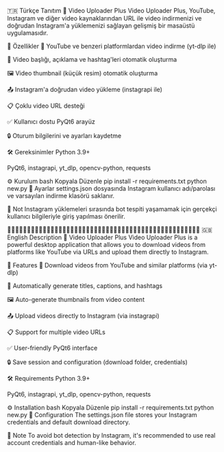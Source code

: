 🇹🇷 Türkçe Tanıtım
📸 Video Uploader Plus
Video Uploader Plus, YouTube, Instagram ve diğer video kaynaklarından URL ile video indirmenizi ve doğrudan Instagram'a yüklemenizi sağlayan gelişmiş bir masaüstü uygulamasıdır.

🚀 Özellikler
🔗 YouTube ve benzeri platformlardan video indirme (yt-dlp ile)

🧠 Video başlığı, açıklama ve hashtag'leri otomatik oluşturma

🖼️ Video thumbnail (küçük resim) otomatik oluşturma

📤 Instagram'a doğrudan video yükleme (instagrapi ile)

📋 Çoklu video URL desteği

✅ Kullanıcı dostu PyQt6 arayüz

🔒 Oturum bilgilerini ve ayarları kaydetme

🛠️ Gereksinimler
Python 3.9+

PyQt6, instagrapi, yt_dlp, opencv-python, requests

⚙️ Kurulum
bash
Kopyala
Düzenle
pip install -r requirements.txt
python new.py
📂 Ayarlar
settings.json dosyasında Instagram kullanıcı adı/parolası ve varsayılan indirme klasörü saklanır.

📌 Not
Instagram yüklemeleri sırasında bot tespiti yaşamamak için gerçekçi kullanıcı bilgileriyle giriş yapılması önerilir.


📌📌📌📌📌📌📌📌📌📌📌📌📌📌📌📌📌📌📌📌📌📌📌📌📌📌📌📌📌📌📌📌📌📌📌📌📌📌📌📌📌📌📌📌📌📌📌📌📌
🇬🇧 English Description
📸 Video Uploader Plus
Video Uploader Plus is a powerful desktop application that allows you to download videos from platforms like YouTube via URLs and upload them directly to Instagram.

🚀 Features
🔗 Download videos from YouTube and similar platforms (via yt-dlp)

🧠 Automatically generate titles, captions, and hashtags

🖼️ Auto-generate thumbnails from video content

📤 Upload videos directly to Instagram (via instagrapi)

📋 Support for multiple video URLs

✅ User-friendly PyQt6 interface

🔒 Save session and configuration (download folder, credentials)

🛠️ Requirements
Python 3.9+

PyQt6, instagrapi, yt_dlp, opencv-python, requests

⚙️ Installation
bash
Kopyala
Düzenle
pip install -r requirements.txt
python new.py
📂 Configuration
The settings.json file stores your Instagram credentials and default download directory.

📌 Note
To avoid bot detection by Instagram, it's recommended to use real account credentials and human-like behavior.
